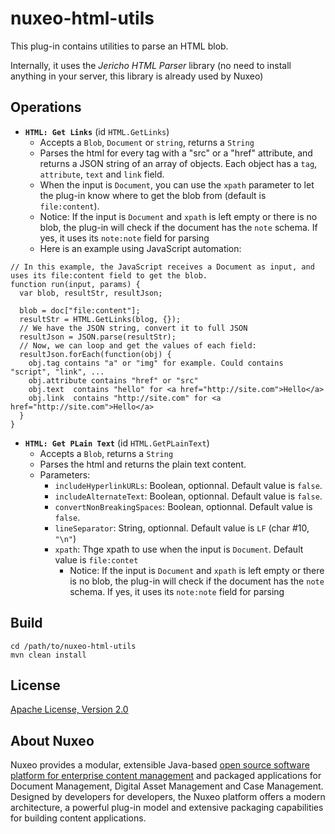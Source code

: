 # nuxeo-html-utils

This plug-in contains utilities to parse an HTML blob.

Internally, it uses the _Jericho HTML Parser_ library (no need to install anything in your server, this library is already used by Nuxeo)

## Operations

* **`HTML: Get Links`** (id `HTML.GetLinks`)
  * Accepts a `Blob`, `Document` or `string`, returns a `String`
  * Parses the html for every tag with a "src" or a "href" attribute, and returns a JSON string of an array of objects. Each object has a `tag`, `attribute`, `text` and `link` field.
  * When the input is `Document`, you can use the `xpath` parameter to let the plug-in know where to get the blob from (default is `file:content`).
  * Notice: If the input is `Document` and `xpath` is left empty or there is no blob, the plug-in will check if the document has the `note` schema. If yes, it uses its `note:note` field for parsing
  * Here is an example  using JavaScript automation:

```
// In this example, the JavaScript receives a Document as input, and uses its file:content field to get the blob.
function run(input, params) {
  var blob, resultStr, resultJson;
  
  blob = doc["file:content"];
  resultStr = HTML.GetLinks(blog, {});
  // We have the JSON string, convert it to full JSON
  resultJson = JSON.parse(resultStr);
  // Now, we can loop and get the values of each field:
  resultJson.forEach(function(obj) {
    obj.tag contains "a" or "img" for example. Could contains "script", "link", ...
    obj.attribute contains "href" or "src"
    obj.text  contains "hello" for <a href="http://site.com">Hello</a>
    obj.link  contains "http://site.com" for <a href="http://site.com">Hello</a>
  }
}
```

* **`HTML: Get PLain Text`** (id `HTML.GetPLainText`)
  * Accepts a `Blob`, returns a `String`
  * Parses the html and returns the plain text content.
  * Parameters:
    * `includeHyperlinkURLs`: Boolean, optionnal. Default value is `false`.
    * `includeAlternateText`: Boolean, optionnal. Default value is `false`.
    * `convertNonBreakingSpaces`: Boolean, optionnal. Default value is `false`.
    * `lineSeparator`: String, optionnal. Default value is `LF` (char #10, `"\n"`)
    * `xpath`: Thge xpath to use when the input is `Document`. Default value is `file:contet`
      * Notice: If the input is `Document` and `xpath` is left empty or there is no blob, the plug-in will check if the document has the `note` schema. If yes, it uses its `note:note` field for parsing


## Build

    cd /path/to/nuxeo-html-utils
    mvn clean install


## License

[Apache License, Version 2.0](http://www.apache.org/licenses/LICENSE-2.0)

## About Nuxeo

Nuxeo provides a modular, extensible Java-based [open source software platform for enterprise content management](http://www.nuxeo.com) and packaged applications for Document Management, Digital Asset Management and Case Management. Designed by developers for developers, the Nuxeo platform offers a modern architecture, a powerful plug-in model and extensive packaging capabilities for building content applications.
